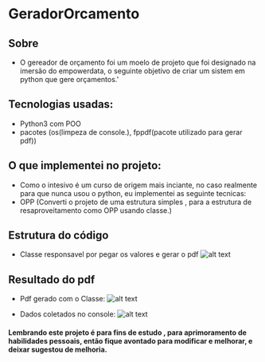 # GeradorOrcamento

## Sobre 
- O gereador de orçamento foi um moelo de projeto que foi designado na imersão do empowerdata, o seguinte objetivo de criar um sistem em python que gere orçamentos.'

## Tecnologias usadas:

- Python3 com POO
- pacotes (os(limpeza de console.), fppdf(pacote utilizado para gerar pdf))

## O que implementei no projeto:
- Como o intesivo é um curso de origem mais inciante, no caso realmente para que nunca usou o python, eu implementei as seguinte tecnicas:
- OPP (Converti o projeto de uma estrutura simples , para a estrutura de resaproveitamento como OPP usando classe.)


## Estrutura do código

- Classe responsavel por pegar os valores e gerar o pdf
![alt text](image.png)

## Resultado do pdf
- Pdf gerado com o Classe:
![alt text](image-1.png)

- Dados coletados no console:
![alt text](image-2.png)

#### Lembrando este projeto é para fins de estudo , para aprimoramento de habilidades pessoais, então fique avontado para modificar e melhorar, e deixar sugestou de melhoria.